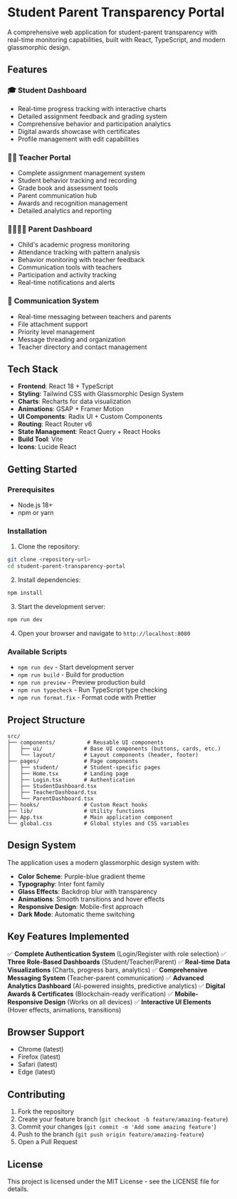 # Student Parent Transparency Portal

A comprehensive web application for student-parent transparency with real-time monitoring capabilities, built with React, TypeScript, and modern glassmorphic design.

## Features

### 🎓 **Student Dashboard**

- Real-time progress tracking with interactive charts
- Detailed assignment feedback and grading system
- Comprehensive behavior and participation analytics
- Digital awards showcase with certificates
- Profile management with edit capabilities

### 👨‍🏫 **Teacher Portal**

- Complete assignment management system
- Student behavior tracking and recording
- Grade book and assessment tools
- Parent communication hub
- Awards and recognition management
- Detailed analytics and reporting

### 👨‍👩‍👧‍👦 **Parent Dashboard**

- Child's academic progress monitoring
- Attendance tracking with pattern analysis
- Behavior monitoring with teacher feedback
- Communication tools with teachers
- Participation and activity tracking
- Real-time notifications and alerts

### 💬 **Communication System**

- Real-time messaging between teachers and parents
- File attachment support
- Priority level management
- Message threading and organization
- Teacher directory and contact management

## Tech Stack

- **Frontend**: React 18 + TypeScript
- **Styling**: Tailwind CSS with Glassmorphic Design System
- **Charts**: Recharts for data visualization
- **Animations**: GSAP + Framer Motion
- **UI Components**: Radix UI + Custom Components
- **Routing**: React Router v6
- **State Management**: React Query + React Hooks
- **Build Tool**: Vite
- **Icons**: Lucide React

## Getting Started

### Prerequisites

- Node.js 18+
- npm or yarn

### Installation

1. Clone the repository:

```bash
git clone <repository-url>
cd student-parent-transparency-portal
```

2. Install dependencies:

```bash
npm install
```

3. Start the development server:

```bash
npm run dev
```

4. Open your browser and navigate to `http://localhost:8080`

### Available Scripts

- `npm run dev` - Start development server
- `npm run build` - Build for production
- `npm run preview` - Preview production build
- `npm run typecheck` - Run TypeScript type checking
- `npm run format.fix` - Format code with Prettier

## Project Structure

```
src/
├── components/          # Reusable UI components
│   ├── ui/             # Base UI components (buttons, cards, etc.)
│   └── layout/         # Layout components (header, footer)
├── pages/              # Page components
│   ├── student/        # Student-specific pages
│   ├── Home.tsx        # Landing page
│   ├── Login.tsx       # Authentication
│   ├── StudentDashboard.tsx
│   ├── TeacherDashboard.tsx
│   └── ParentDashboard.tsx
├── hooks/              # Custom React hooks
├── lib/                # Utility functions
├── App.tsx             # Main application component
└── global.css          # Global styles and CSS variables
```

## Design System

The application uses a modern glassmorphic design system with:

- **Color Scheme**: Purple-blue gradient theme
- **Typography**: Inter font family
- **Glass Effects**: Backdrop blur with transparency
- **Animations**: Smooth transitions and hover effects
- **Responsive Design**: Mobile-first approach
- **Dark Mode**: Automatic theme switching

## Key Features Implemented

✅ **Complete Authentication System** (Login/Register with role selection)
✅ **Three Role-Based Dashboards** (Student/Teacher/Parent)
✅ **Real-time Data Visualizations** (Charts, progress bars, analytics)
✅ **Comprehensive Messaging System** (Teacher-parent communication)
✅ **Advanced Analytics Dashboard** (AI-powered insights, predictive analytics)
✅ **Digital Awards & Certificates** (Blockchain-ready verification)
✅ **Mobile-Responsive Design** (Works on all devices)
✅ **Interactive UI Elements** (Hover effects, animations, transitions)

## Browser Support

- Chrome (latest)
- Firefox (latest)
- Safari (latest)
- Edge (latest)

## Contributing

1. Fork the repository
2. Create your feature branch (`git checkout -b feature/amazing-feature`)
3. Commit your changes (`git commit -m 'Add some amazing feature'`)
4. Push to the branch (`git push origin feature/amazing-feature`)
5. Open a Pull Request

## License

This project is licensed under the MIT License - see the LICENSE file for details.
